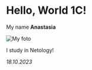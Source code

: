 # Hello, World 1C!

My name **Anastasia**

![My foto](https://avatars.githubusercontent.com/u/148378855?s=400&u=be3706b560f0f9cf03a8001075aa2801e8f8133b&v=4)

I study in Netology!

_18.10.2023_
